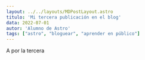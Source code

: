 ```yaml
---
layout: ../../layouts/MDPostLayout.astro
titulo: 'Mi tercera publicación en el blog'
data: 2022-07-01 
autor: 'Alumno de Astro' 
tags: ["astro", "bloguear", "aprender en público"]
---
```

 

A por la tercera